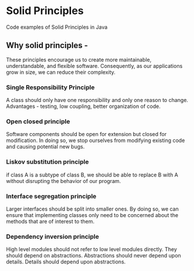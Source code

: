 # Solid Principles
Code examples of Solid Principles in Java

## Why solid principles -
These principles encourage us to create more maintainable, understandable, and flexible software. Consequently, as our applications grow in size, we can reduce their complexity.

### Single Responsibility Principle
A class should only have one responsibility and only one reason to change.
Advantages - testing, low coupling, better organization of code.

### Open closed principle
Software components should be open for extension but closed for modification.
In doing so, we stop ourselves from modifying existing code and causing potential new bugs.

### Liskov substitution principle
if class A is a subtype of class B, we should be able to replace B with A without disrupting the behavior of our program.

### Interface segregation principle
Larger interfaces should be split into smaller ones. By doing so, we can ensure that implementing classes only need to be concerned about the methods that are of interest to them.

### Dependency inversion principle
High level modules should not refer to low level modules directly. They should depend on abstractions.
Abstractions should never depend upon details. Details should depend upon abstractions.